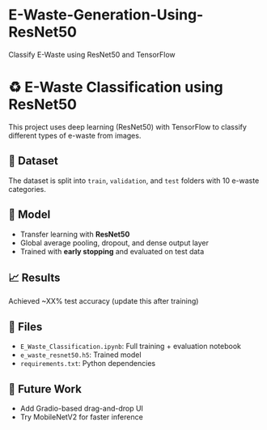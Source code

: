 # E-Waste-Generation-Using-ResNet50
Classify E-Waste using ResNet50 and TensorFlow
# ♻️ E-Waste Classification using ResNet50

This project uses deep learning (ResNet50) with TensorFlow to classify different types of e-waste from images.

## 📂 Dataset
The dataset is split into `train`, `validation`, and `test` folders with 10 e-waste categories.

## 🧠 Model
- Transfer learning with **ResNet50**
- Global average pooling, dropout, and dense output layer
- Trained with **early stopping** and evaluated on test data

## 📈 Results
Achieved ~XX% test accuracy (update this after training)

## 💾 Files
- `E_Waste_Classification.ipynb`: Full training + evaluation notebook
- `e_waste_resnet50.h5`: Trained model
- `requirements.txt`: Python dependencies

## 🚀 Future Work
- Add Gradio-based drag-and-drop UI
- Try MobileNetV2 for faster inference

